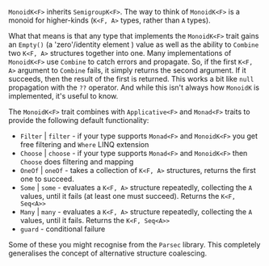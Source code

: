 `MonoidK<F>` inherits `SemigroupK<F>`.
The way to think of `MonoidK<F>` is a monoid for higher-kinds (`K<F, A>` types, rather than `A` types).  

What that means is that any type that implements the `MonoidK<F>` trait gains an `Empty()` (a 'zero'/identity element ) 
value as well as the ability to `Combine` two `K<F, A>` structures together into one.  Many implementations of 
`MonoidK<F>` use `Combine` to catch errors and propagate.  So, if the first `K<F, A>` argument to `Combine` fails, it 
simply returns the second argument.  If it succeeds, then the result of the first is returned.  This works a bit like 
`null` propagation with the `??` operator.  And while this isn't always how `MonoidK` is implemented, it's useful to know.

The `MonoidK<F>` trait combines with `Applicative<F>` and `Monad<F>` traits to provide the following default 
functionality:

* `Filter` | `filter` - if your type supports `Monad<F>` and `MonoidK<F>` you get free filtering and `Where` LINQ extension
* `Choose` | `choose` - if your type supports `Monad<F>` and `MonoidK<F>` then `Choose` does filtering and mapping 
* `OneOf` | `oneOf` - takes a collection of `K<F, A>` structures, returns the first one to succeed.
* `Some` | `some` - evaluates a `K<F, A>` structure repeatedly, collecting the `A` values, until it fails (at least one must succeed). Returns the `K<F, Seq<A>>`
* `Many` | `many` - evaluates a `K<F, A>` structure repeatedly, collecting the `A` values, until it fails. Returns the `K<F, Seq<A>>`
* `guard` - conditional failure 

Some of these you might recognise from the `Parsec` library.  This completely generalises the concept of alternative 
structure coalescing. 